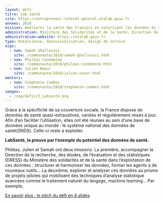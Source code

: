 ```yaml
---
layout: defi
titre: Lab Santé
site: https://entrepreneur-interet-general.etalab.gouv.fr
annees: 2018
mission: Améliorer la santé des Français en valorisant les données du système de santé
administration: Ministère des Solidarités et de la Santé, Direction de la recherche, des études, de l'évaluation et des statistiques
administration-website: https://etalab.gouv.fr
type: Datascience, datavisualisation, design de service
eigs:
  - nom: Samah Ghalloussi
    site: /communaute/2018/samah-ghalloussi.html
  - nom: Philéas Condemine
    site: /communaute/2018/phileas-condemine.html
  - nom: Julien Naour
    site: /communaute/2018/julien-naour.html
mentors:
  - nom: Stéphanie Combes
    site: /communaute/2018/stephanie-combes.html
images:
  - /img/defis/2_Labsanté.png
---
```


Grâce à la spécificité de sa couverture sociale, la France dispose de
données de santé quasi-exhaustives, variées et régulièrement mises à
jour. Afin d’en faciliter l’utilisation, elles ont été réunies au sein
d’une base de données unique au monde : le système national des
données de santé(SNDS). Celle-ci reste à exploiter.

**LabSanté, la preuve par l’exemple du potentiel des données de
santé.**

Philéas, Julien et Samah ont deux missions. La première, accompagner
la Direction de la recherche, des études, de l’évaluation et des
statistiques (DRESS) du Ministère des solidarités et de la santé dans
l’exploitation de ces données : structurer et harmoniser les données,
former les agents à de nouveaux outils… La deuxième, explorer et
analyser ces données au prisme de projets-pilotes qui mobilisent des
techniques d’analyse statistique avancées comme le traitement naturel
du langage, machine learning… Par exemple,

[En savoir plus : le pitch du défi en 4 slides](https://www.slideshare.net/secret/kDdGFby5vTiBbH)

